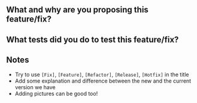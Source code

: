 ## What and why are you proposing this feature/fix?


## What tests did you do to test this feature/fix?
 

## Notes
- Try to use `[Fix]`, `[Feature]`, `[Refactor]`, `[Release]`, `[Hotfix]` in the title
- Add some explanation and difference between the new and the current version we have
- Adding pictures can be good too!
